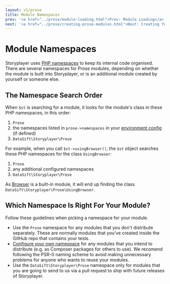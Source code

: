 ```yaml
---
layout: v1/prose
title: Module Namespaces
prev: '<a href="../prose/module-loading.html">Prev: Module Loading</a>'
next: '<a href="../prose/creating-prose-modules.html">Next: Creating Your Own Prose Modules</a>'
---
```


# Module Namespaces

Storyplayer uses [PHP namespaces](http://php.net/manual/en/language.namespaces.php) to keep its internal code organised.  There are several namespaces for Prose modules, depending on whether the module is built into Storyplayer, or is an additional module created by yourself or someone else.

## The Namespace Search Order

When `$st` is searching for a module, it looks for the module's class in these PHP namespaces, in this order:

1. `Prose`
2. the namespaces listed in `prose->namespaces` in your [environment config](../configuration/prose-namespaces.html) (if defined)
3. `DataSift\Storyplayer\Prose`

For example, when you call `$st->usingBrowser()`, the `$st` object searches these PHP namespaces for the class `UsingBrowser`:

1. `Prose`
2. any additional configured namespaces
3. `DataSift\Storyplayer\Prose`

As [Browser](../modules/browser/index.html) is a built-in module, it will end up finding the class `DataSift\Storyplayer\Prose\UsingBrowser`.

## Which Namespace Is Right For Your Module?

Follow these guidelines when picking a namespace for your module.

* Use the `Prose` namespace for any modules that you don't distribute separately.  These are normally modules that you've created inside the GitHub repo that contains your tests.
* [Configure your own namespace](../configuration/prose-namespaces.html) for any modules that you intend to distribute (e.g. as Composer packages for others to use).  We recomend following the PSR-0 naming scheme to avoid making unnecessary problems for anyone who wants to reuse your modules.
* Use the `DataSift\Storyplayer\Prose` namespace only for modules that you are going to send to us via a pull request to ship with future releases of Storyplayer.
